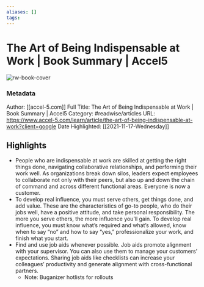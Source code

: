 ```yaml
---
aliases: []
tags:
---
```

# The Art of Being Indispensable at Work | Book Summary | Accel5

![rw-book-cover](https://readwise-assets.s3.amazonaws.com/static/images/article2.74d541386bbf.png)
### Metadata
Author: [[accel-5.com]]
Full Title: The Art of Being Indispensable at Work | Book Summary | Accel5
Category: #readwise/articles
URL: https://www.accel-5.com/learn/article/the-art-of-being-indispensable-at-work?client=google
Date Highlighted: [[2021-11-17-Wednesday]]

## Highlights
- People who are indispensable at work are skilled at getting the right things done, navigating collaborative relationships, and performing their work well. As organizations break down silos, leaders expect employees to collaborate not only with their peers, but also up and down the chain of command and across different functional areas. Everyone is now a customer.
- To develop real influence, you must serve others, get things done, and add value. These are the characteristics of go-to people, who do their jobs well, have a positive attitude, and take personal responsibility. The more you serve others, the more influence you’ll gain. To develop real influence, you must know what’s required and what’s allowed, know when to say “no” and how to say “yes,” professionalize your work, and finish what you start.
- Find and use job aids whenever possible. Job aids promote alignment with your supervisor. You can also use them to manage your customers’ expectations. Sharing job aids like checklists can increase your colleagues’ productivity and generate alignment with cross-functional partners.
    - Note: Buganizer hotlists for rollouts
